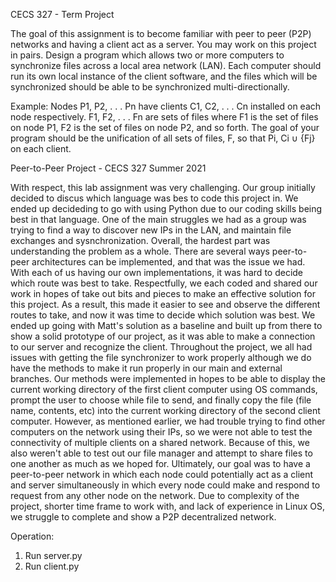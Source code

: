 CECS 327 - Term Project

The goal of this assignment is to become familiar with peer to peer (P2P) networks and having a client act as a server. You may work on this project in pairs.
Design a program which allows two or more computers to synchronize files across a local area network (LAN). Each computer should run its own local instance of the client software, and the files which will be synchronized should be able to be synchronized multi-directionally.

Example: Nodes P1, P2, . . . Pn have clients C1, C2, . . . Cn installed on each node respectively. F1, F2, . . . Fn are sets of files where F1 is the set of files on node P1, F2 is the set of files on node P2, and so forth. The goal of your program should be the unification of all sets of files, F, so that Pi, Ci ∪ {Fj} on each client.

Peer-to-Peer Project - CECS 327 Summer 2021 

With respect, this lab assignment was very challenging. Our group initially decided to discus which language was bes to code this project in. We ended up decideding to go with using Python due to our coding skills being best in that language. One of the main struggles we had as a group was trying to find a way to discover new IPs in the LAN, and maintain file exchanges and sysnchronization. Overall, the hardest part was understanding the problem as a whole. There are several ways peer-to-peer architectures can be implemented, and that was the issue we had. With each of us having our own implementations, it was hard to decide which route was best to take. Respectfully, we each coded and shared our work in hopes of take out bits and pieces to make an effective solution for this project. As a result, this made it easier to see and observe the different routes to take, and now it was time to decide which solution was best. We ended up going with Matt's solution as a baseline and built up from there to show a solid prototype of our project, as it was able to make a connection to our server and recognize the client. Throughout the project, we all had issues with getting the file synchronizer to work properly although we do have the methods to make it run properly in our main and external branches. Our methods were implemented in hopes to be able to display the current working directory of the first client computer using OS commands, prompt the user to choose while file to send, and finally copy the file (file name, contents, etc) into the current working directory of the second client computer. However, as mentioned earlier, we had trouble trying to find other computers on the network using their IPs, so we were not able to test the connectivity of multiple clients on a shared network. Because of this, we also weren't able to test out our file manager and attempt to share files to one another as much as we hoped for. Ultimately, our goal was to have a peer-to-peer network in which each node could potentially act as a client and server simultaneously in which every node could make and respond to request from any other node on the network. Due to complexity of the project, shorter time frame to work with, and lack of experience in Linux OS, we struggle to complete and show a P2P decentralized network.
 
Operation: 
1. Run server.py
2. Run client.py






